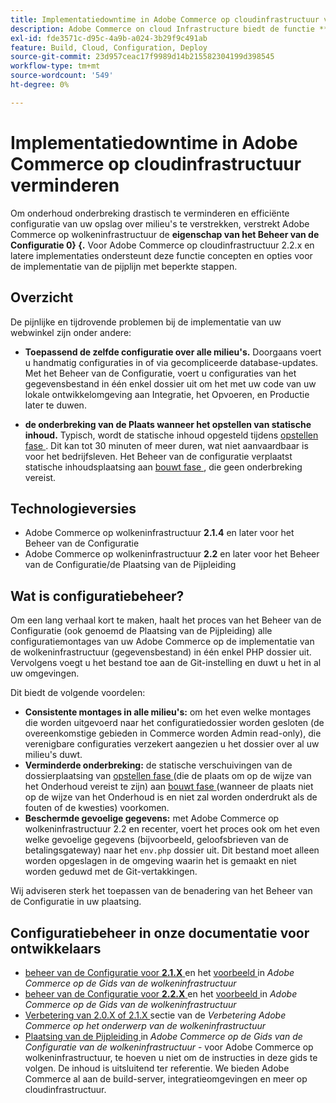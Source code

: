 ```yaml
---
title: Implementatiedowntime in Adobe Commerce op cloudinfrastructuur verminderen
description: Adobe Commerce on cloud Infrastructure biedt de functie **Configuration Management** om de downtime van het onderhoud aanzienlijk te verminderen en een efficiënte configuratie van uw winkel in verschillende omgevingen te bieden. Voor Adobe Commerce op cloudinfrastructuur 2.2.x en latere implementaties ondersteunt deze functie concepten en opties voor de implementatie van de pijplijn met beperkte stappen.
exl-id: fde3571c-d95c-4a9b-a024-3b29f9c491ab
feature: Build, Cloud, Configuration, Deploy
source-git-commit: 23d957ceac17f9989d14b215582304199d398545
workflow-type: tm+mt
source-wordcount: '549'
ht-degree: 0%

---
```


# Implementatiedowntime in Adobe Commerce op cloudinfrastructuur verminderen

Om onderhoud onderbreking drastisch te verminderen en efficiënte configuratie van uw opslag over milieu&#39;s te verstrekken, verstrekt Adobe Commerce op wolkeninfrastructuur de **eigenschap van het Beheer van de Configuratie 0&rbrace; &lbrace;.** Voor Adobe Commerce op cloudinfrastructuur 2.2.x en latere implementaties ondersteunt deze functie concepten en opties voor de implementatie van de pijplijn met beperkte stappen.

## Overzicht

De pijnlijke en tijdrovende problemen bij de implementatie van uw webwinkel zijn onder andere:

* **Toepassend de zelfde configuratie over alle milieu&#39;s.** Doorgaans voert u handmatig configuraties in of via gecompliceerde database-updates. Met het Beheer van de Configuratie, voert u configuraties van het gegevensbestand in één enkel dossier uit om het met uw code van uw lokale ontwikkelomgeving aan Integratie, het Opvoeren, en Productie later te duwen.

* **de onderbreking van de Plaats wanneer het opstellen van statische inhoud.** Typisch, wordt de statische inhoud opgesteld tijdens [ opstellen fase ](https://experienceleague.adobe.com/en/docs/commerce-cloud-service/user-guide/develop/deploy/process#deploy-phase-deploy-phase). Dit kan tot 30 minuten of meer duren, wat niet aanvaardbaar is voor het bedrijfsleven. Het Beheer van de configuratie verplaatst statische inhoudsplaatsing aan [ bouwt fase ](https://experienceleague.adobe.com/en/docs/commerce-cloud-service/user-guide/develop/deploy/process#build-phase-build-phase), die geen onderbreking vereist.

## Technologieversies

* Adobe Commerce op wolkeninfrastructuur **2.1.4** en later voor het Beheer van de Configuratie
* Adobe Commerce op wolkeninfrastructuur **2.2** en later voor het Beheer van de Configuratie/de Plaatsing van de Pijpleiding

## Wat is configuratiebeheer?

Om een lang verhaal kort te maken, haalt het proces van het Beheer van de Configuratie (ook genoemd de Plaatsing van de Pijpleiding) alle configuratiemontages van uw Adobe Commerce op de implementatie van de wolkeninfrastructuur (gegevensbestand) in één enkel PHP dossier uit. Vervolgens voegt u het bestand toe aan de Git-instelling en duwt u het in al uw omgevingen.

Dit biedt de volgende voordelen:

* **Consistente montages in alle milieu&#39;s:** om het even welke montages die worden uitgevoerd naar het configuratiedossier worden gesloten (de overeenkomstige gebieden in Commerce worden Admin read-only), die verenigbare configuraties verzekert aangezien u het dossier over al uw milieu&#39;s duwt.
* **Verminderde onderbreking:** de statische verschuivingen van de dossierplaatsing van [ opstellen fase ](https://experienceleague.adobe.com/en/docs/commerce-cloud-service/user-guide/develop/deploy/process#deploy-phase-deploy-phase) (die de plaats om op de wijze van het Onderhoud vereist te zijn) aan [ bouwt fase ](https://experienceleague.adobe.com/en/docs/commerce-cloud-service/user-guide/develop/deploy/process#build-phase-build-phase) (wanneer de plaats niet op de wijze van het Onderhoud is en niet zal worden onderdrukt als de fouten of de kwesties) voorkomen.
* **Beschermde gevoelige gegevens:** met Adobe Commerce op wolkeninfrastructuur 2.2 en recenter, voert het proces ook om het even welke gevoelige gegevens (bijvoorbeeld, geloofsbrieven van de betalingsgateway) naar het `env.php` dossier uit. Dit bestand moet alleen worden opgeslagen in de omgeving waarin het is gemaakt en niet worden geduwd met de Git-vertakkingen.

Wij adviseren sterk het toepassen van de benadering van het Beheer van de Configuratie in uw plaatsing.

## Configuratiebeheer in onze documentatie voor ontwikkelaars

* [ beheer van de Configuratie voor **2.1.X** ](https://experienceleague.adobe.com/docs/commerce-cloud-service/user-guide/configure-store/store-settings.html) en het [ voorbeeld ](https://experienceleague.adobe.com/docs/commerce-cloud-service/user-guide/configure-store/store-settings.html) in *Adobe Commerce op de Gids van de wolkeninfrastructuur*
* [ beheer van de Configuratie voor **2.2.X** ](https://experienceleague.adobe.com/docs/commerce-cloud-service/user-guide/configure-store/store-settings.html) en het [ voorbeeld ](https://experienceleague.adobe.com/docs/commerce-cloud-service/user-guide/configure-store/store-settings.html) in *Adobe Commerce op de Gids van de wolkeninfrastructuur*
* [ Verbetering van 2.0.X of 2.1.X ](https://experienceleague.adobe.com/docs/commerce-cloud-service/user-guide/develop/upgrade/commerce-version.html#upgrade-from-older-versions) sectie van de *Verbetering Adobe Commerce op het onderwerp van de wolkeninfrastructuur*
* [ Plaatsing van de Pijpleiding ](https://experienceleague.adobe.com/docs/commerce-operations/configuration-guide/deployment/overview.html) in *Adobe Commerce op de Gids van de Configuratie van de wolkeninfrastructuur* - voor Adobe Commerce op wolkeninfrastructuur, te hoeven u niet om de instructies in deze gids te volgen. De inhoud is uitsluitend ter referentie. We bieden Adobe Commerce al aan de build-server, integratieomgevingen en meer op cloudinfrastructuur.
